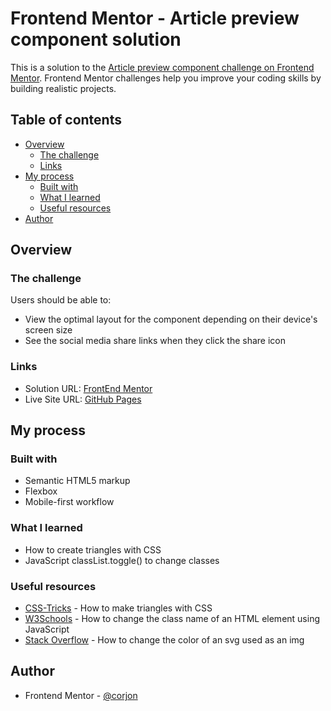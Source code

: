 # Frontend Mentor - Article preview component solution

This is a solution to the [Article preview component challenge on Frontend Mentor](https://www.frontendmentor.io/challenges/article-preview-component-dYBN_pYFT). Frontend Mentor challenges help you improve your coding skills by building realistic projects. 

## Table of contents

- [Overview](#overview)
  - [The challenge](#the-challenge)
  - [Links](#links)
- [My process](#my-process)
  - [Built with](#built-with)
  - [What I learned](#what-i-learned)
  - [Useful resources](#useful-resources)
- [Author](#author)

## Overview

### The challenge

Users should be able to:

- View the optimal layout for the component depending on their device's screen size
- See the social media share links when they click the share icon

### Links

- Solution URL: [FrontEnd Mentor](https://www.frontendmentor.io/solutions/responsive-article-preview-w-flexbox-semantic-html-BuGwtMVR4f)
- Live Site URL: [GitHub Pages](https://corjon.github.io/article-preview-component/)

## My process

### Built with

- Semantic HTML5 markup
- Flexbox
- Mobile-first workflow

### What I learned

- How to create triangles with CSS
- JavaScript classList.toggle() to change classes

### Useful resources

- [CSS-Tricks](https://css-tricks.com/snippets/css/css-triangle/) - How to make triangles with CSS
- [W3Schools](https://www.w3schools.com/howto/howto_js_toggle_class.asp) - How to change the class name of an HTML element using
JavaScript
- [Stack Overflow](https://stackoverflow.com/questions/22252472/how-to-change-the-color-of-an-svg-element) - How to change the color of an svg used as an img

## Author

- Frontend Mentor - [@corjon](https://www.frontendmentor.io/profile/corjon)
